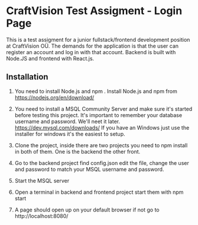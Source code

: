 # CraftVision Test Assigment - Login Page

This is a test assigment for a junior fullstack/frontend development position at CraftVision OÜ. The demands for the application is that the user can register an account and log in with that account.
Backend is built with Node.JS and frontend with React.js.

## Installation 
1. You need to install Node.js and npm .
Install Node.js and npm from https://nodejs.org/en/download/

2. You need to install a MSQL Community Server and make sure it's started before testing this project. 
It's important to remember your database username and password. We'll neet it later.
https://dev.mysql.com/downloads/ 
If you have an Windows just use the installer for windows it's the easiest to setup. 

3. Clone the project, inside there are two projects you need to npm install in both of them. One is the backend the other front.

4. Go to the backend project find config.json edit the file, change the user and password to match your MSQL username and password.

5. Start the MSQL server

6. Open a terminal in backend and frontend project start them with npm start

7. A page should open up on your default browser if not go to http://localhost:8080/

